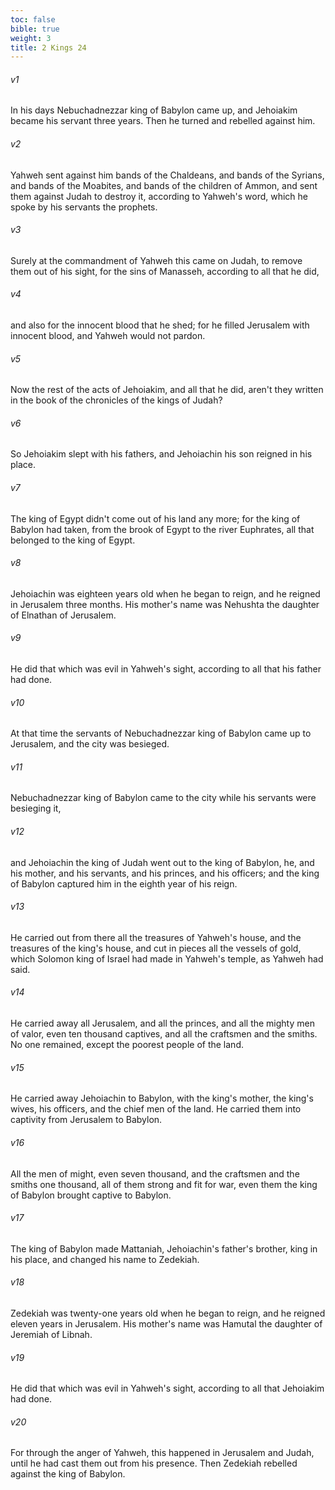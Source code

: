 ```yaml
---
toc: false
bible: true
weight: 3
title: 2 Kings 24
---
```




###### v1 
In his days Nebuchadnezzar king of Babylon came up, and Jehoiakim became his servant three years. Then he turned and rebelled against him. 

###### v2 
Yahweh sent against him bands of the Chaldeans, and bands of the Syrians, and bands of the Moabites, and bands of the children of Ammon, and sent them against Judah to destroy it, according to Yahweh's word, which he spoke by his servants the prophets. 

###### v3 
Surely at the commandment of Yahweh this came on Judah, to remove them out of his sight, for the sins of Manasseh, according to all that he did, 

###### v4 
and also for the innocent blood that he shed; for he filled Jerusalem with innocent blood, and Yahweh would not pardon. 

###### v5 
Now the rest of the acts of Jehoiakim, and all that he did, aren't they written in the book of the chronicles of the kings of Judah? 

###### v6 
So Jehoiakim slept with his fathers, and Jehoiachin his son reigned in his place. 

###### v7 
The king of Egypt didn't come out of his land any more; for the king of Babylon had taken, from the brook of Egypt to the river Euphrates, all that belonged to the king of Egypt. 

###### v8 
Jehoiachin was eighteen years old when he began to reign, and he reigned in Jerusalem three months. His mother's name was Nehushta the daughter of Elnathan of Jerusalem. 

###### v9 
He did that which was evil in Yahweh's sight, according to all that his father had done. 

###### v10 
At that time the servants of Nebuchadnezzar king of Babylon came up to Jerusalem, and the city was besieged. 

###### v11 
Nebuchadnezzar king of Babylon came to the city while his servants were besieging it, 

###### v12 
and Jehoiachin the king of Judah went out to the king of Babylon, he, and his mother, and his servants, and his princes, and his officers; and the king of Babylon captured him in the eighth year of his reign. 

###### v13 
He carried out from there all the treasures of Yahweh's house, and the treasures of the king's house, and cut in pieces all the vessels of gold, which Solomon king of Israel had made in Yahweh's temple, as Yahweh had said. 

###### v14 
He carried away all Jerusalem, and all the princes, and all the mighty men of valor, even ten thousand captives, and all the craftsmen and the smiths. No one remained, except the poorest people of the land. 

###### v15 
He carried away Jehoiachin to Babylon, with the king's mother, the king's wives, his officers, and the chief men of the land. He carried them into captivity from Jerusalem to Babylon. 

###### v16 
All the men of might, even seven thousand, and the craftsmen and the smiths one thousand, all of them strong and fit for war, even them the king of Babylon brought captive to Babylon. 

###### v17 
The king of Babylon made Mattaniah, Jehoiachin's father's brother, king in his place, and changed his name to Zedekiah. 

###### v18 
Zedekiah was twenty-one years old when he began to reign, and he reigned eleven years in Jerusalem. His mother's name was Hamutal the daughter of Jeremiah of Libnah. 

###### v19 
He did that which was evil in Yahweh's sight, according to all that Jehoiakim had done. 

###### v20 
For through the anger of Yahweh, this happened in Jerusalem and Judah, until he had cast them out from his presence. Then Zedekiah rebelled against the king of Babylon.
